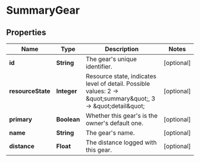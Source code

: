 
# SummaryGear

## Properties
Name | Type | Description | Notes
------------ | ------------- | ------------- | -------------
**id** | **String** | The gear&#39;s unique identifier. |  [optional]
**resourceState** | **Integer** | Resource state, indicates level of detail. Possible values: 2 -&gt; \&quot;summary\&quot;, 3 -&gt; \&quot;detail\&quot; |  [optional]
**primary** | **Boolean** | Whether this gear&#39;s is the owner&#39;s default one. |  [optional]
**name** | **String** | The gear&#39;s name. |  [optional]
**distance** | **Float** | The distance logged with this gear. |  [optional]



